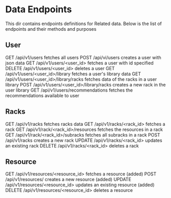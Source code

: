 # Data Endpoints
This dir contains endpoints definitions for Related data. Below is
the list of endpoints and their methods and purposes

## User
GET 		/api/v1/users					fetches all users
POST		/api/vi/users					creates a user with json data
GET 		/api/v1/users/<user_id>				fetches a user with id specified
DELETE		/api/v1/users/<user_id>				deletes a user
GET 		/api/v1/users/<user_id>/library			fetches a user's library data
GET 		/api/v1/users/<user_id>/library/racks		fetches data of the racks in a user library
POST		/api/v1/users/<user_id>/library/racks		creates a new rack in the user library
GET 		/api/v1/users/recommendations			fetches the recommendations available to user

## Racks

GET 		/api/v1/racks					fetches racks data
GET 		/api/v1/racks/<rack_id>				fetches a rack
GET 		/api/v1/rack/<rack_id>/resources		fetches the resources in a rack
GET 		/api/v1/rack/<rack_id>/subracks			fetches all subracks in a rack
POST		/api/v1/racks					creates a new rack
UPDATE		/api/v1/racks/<rack_id>				updates an existing rack
DELETE		/api/v1/racks/<rack_id>				deletes a rack

## Resource 

GET 		/api/v1/resources/<resource_id>			fetches a resource (added)
POST 		/api/v1/resources/				creates a new resource (added)
UPDATE 		/api/v1/resources/<resource_id>			updates an existing resource (added)
DELETE 		/api/v1/resources/<resource_id> 		deletes a resource
